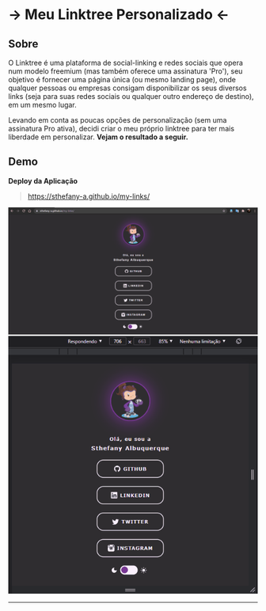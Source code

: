 # -> Meu Linktree Personalizado <-

## Sobre

O Linktree é uma plataforma de social-linking e redes sociais que opera num modelo freemium (mas também oferece uma assinatura 'Pro'), seu objetivo é fornecer uma página única (ou mesmo landing page), onde qualquer pessoas ou empresas consigam disponibilizar os seus diversos links (seja para suas redes sociais ou qualquer outro endereço de destino), em um mesmo lugar.

Levando em conta as poucas opções de personalização (sem uma assinatura Pro ativa), decidi criar o meu próprio linktree para ter mais liberdade em personalizar. **Vejam o resultado a seguir.**

## Demo

**Deploy da Aplicação**
> https://sthefany-a.github.io/my-links/

![My Linktree Demo](./assets/img/demo-my-linktree.gif)
<br>
![My Linktree Demo Responsive](./assets/img/demo-my-linktree-responsivo.gif)
<hr> 


